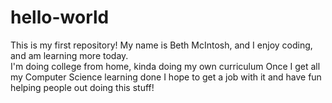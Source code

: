 # hello-world
This is my first repository!
My name is Beth McIntosh, and I enjoy coding, and am learning more today.  
I'm doing college from home, kinda doing my own curriculum
Once I get all my Computer Science learning done I hope to get a job with it and have fun helping people out doing this stuff!
